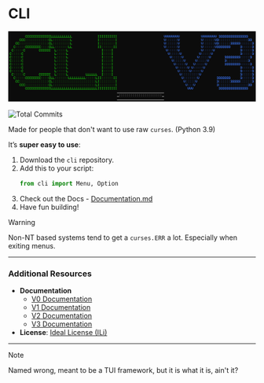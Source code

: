 # CLI

![title](./Docs/TITLE.png)

![Total Commits](https://badgen.net/github/commits/pytmg/cli?color=black&icon=github)

Made for people that don't want to use raw `curses`. (Python 3.9)

It’s **super easy to use**:
1. Download the `cli` repository.
2. Add this to your script:
   ```python
   from cli import Menu, Option
   ```
3. Check out the Docs - [Documentation.md](./Documentation.md)
4. Have fun building!

> [!WARNING]
> Non-NT based systems tend to get a `curses.ERR` a lot. Especially when exiting menus.

---

### Additional Resources
- **Documentation**
  - [V0 Documentation](https://github.com/pytmg/cli/blob/v0/Documentation.md)
  - [V1 Documentation](https://github.com/pytmg/cli/blob/v1/Documentation.md)
  - [V2 Documentation](https://github.com/pytmg/cli/blob/v2/Documentation.md)
  - [V3 Documentation](./Documentation.md)
- **License**: [Ideal License (ILi)](./LICENSE)

---

> [!NOTE]
> Named wrong, meant to be a TUI framework, but it is what it is, ain't it?